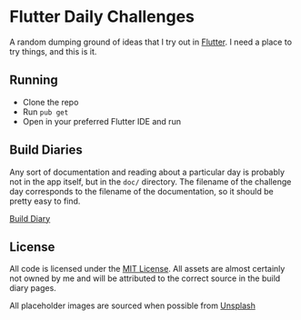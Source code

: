 # Flutter Daily Challenges

A random dumping ground of ideas that I try out in [Flutter](https://flutter.dev).
I need a place to try things, and this is it.

## Running

* Clone the repo
* Run `pub get`
* Open in your preferred Flutter IDE and run

## Build Diaries

Any sort of documentation and reading about a particular day is probably not in the app itself, but
in the `doc/` directory. The filename of the challenge day corresponds to the filename of the
documentation, so it should be pretty easy to find.

[Build Diary](docs/)

## License

All code is licensed under the [MIT License](LICENSE). All assets are almost certainly not owned by
me and will be attributed to the correct source in the build diary pages.

All placeholder images are sourced when possible from [Unsplash](https://r.btdev.org/unsplash)